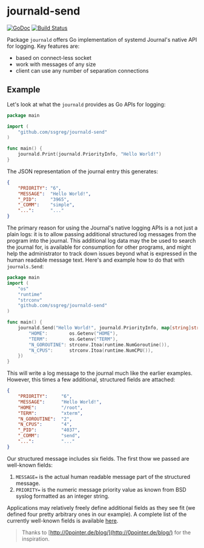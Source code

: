 # journald-send
[![GoDoc](https://godoc.org/github.com/ssgreg/journald-send?status.svg)](https://godoc.org/github.com/ssgreg/journald-send)
[![Build Status](https://travis-ci.org/ssgreg/journald-send.svg?branch=master)](https://travis-ci.org/ssgreg/journald-send)

Package `journald` offers Go implementation of systemd Journal's native API for logging. Key features are:

* based on connect-less socket
* work with messages of any size
* client can use any number of separation connections

## Example

Let's look at what the `journald` provides as Go APIs for logging:

```go
package main

import (
    "github.com/ssgreg/journald-send"
)

func main() {
    journald.Print(journald.PriorityInfo, "Hello World!")
}
```

The JSON representation of the journal entry this generates:

```json
{
    "PRIORITY": "6",
    "MESSAGE":  "Hello World!",
    "_PID":     "3965",
    "_COMM":    "simple",
    "...":      "..."
}
```

The primary reason for using the Journal's native logging APIs is a not just a plain logs: it is to allow passing additional structured log messages from the program into the journal. This additional log data may the be used to search the journal for, is available for consumption for other programs, and might help the administrator to track down issues beyond what is expressed in the human readable message text. Here's and example how to do that with `journals.Send`:

```go
package main
import (
    "os"
    "runtime"
    "strconv"
    "github.com/ssgreg/journald-send"
)

func main() {
    journald.Send("Hello World!", journald.PriorityInfo, map[string]string{
        "HOME":        os.Getenv("HOME"),
        "TERM":        os.Getenv("TERM"),
        "N_GOROUTINE": strconv.Itoa(runtime.NumGoroutine()),
        "N_CPUS":      strconv.Itoa(runtime.NumCPU()),
    })
}
```

This will write a log message to the journal much like the earlier examples. However, this times a few additional, structured fields are attached:

```json
{
    "PRIORITY":     "6",
    "MESSAGE":      "Hello World!",
    "HOME":         "/root",
    "TERM":         "xterm",
    "N_GOROUTINE":  "2",
    "N_CPUS":       "4",
    "_PID":         "4037",
    "_COMM":        "send",
    "...":          "..."
}
```

Our structured message includes six fields. The first thow we passed are well-known fields:

1. `MESSAGE=` is the actual human readable message part of the structured message.
1. `PRIORITY=` is the numeric message priority value as known from BSD syslog formatted as an integer string.

Applications may relatively freely define additional fields as they see fit (we defined four pretty arbitrary ones in our example). A complete list of the currently well-known fields is available [here](https://www.freedesktop.org/software/systemd/man/systemd.journal-fields.html).

> Thanks to [http://0pointer.de/blog/](http://0pointer.de/blog/) for the inspiration.

